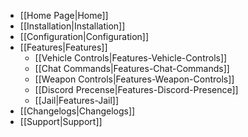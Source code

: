  - [[Home Page|Home]]
 - [[Installation|Installation]]
 - [[Configuration|Configuration]]
 - [[Features|Features]]
	 - [[Vehicle Controls|Features-Vehicle-Controls]]
	 - [[Chat Commands|Features-Chat-Commands]]
	 - [[Weapon Controls|Features-Weapon-Controls]]
	 - [[Discord Precense|Features-Discord-Presence]]
	 - [[Jail|Features-Jail]]
 - [[Changelogs|Changelogs]]
 - [[Support|Support]]